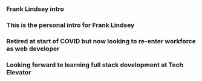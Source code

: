 ### Frank Lindsey intro
### This is the personal intro for Frank Lindsey
### Retired at start of COVID but now looking to re-enter workforce as web developer
### Looking forward to learning full stack development at Tech Elevator

<!--
**TE-FrankLindsey/TE-FrankLindsey** is a ✨ _special_ ✨ repository because its `README.md` (this file) appears on your GitHub profile.

Here are some ideas to get you started:

- 🔭 I’m currently working on ...
- 🌱 I’m currently learning ...
- 👯 I’m looking to collaborate on ...
- 🤔 I’m looking for help with ...
- 💬 Ask me about ...
- 📫 How to reach me: ...
- 😄 Pronouns: ...
- ⚡ Fun fact: ...
-->
